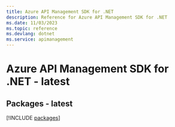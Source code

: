 ```yaml
---
title: Azure API Management SDK for .NET
description: Reference for Azure API Management SDK for .NET
ms.date: 11/03/2023
ms.topic: reference
ms.devlang: dotnet
ms.service: apimanagement
---
```

# Azure API Management SDK for .NET - latest
## Packages - latest
[!INCLUDE [packages](api-management-index.md)]